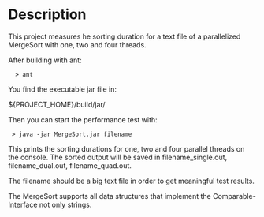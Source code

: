 # Description

This project measures he sorting duration for a text file
of a parallelized MergeSort with one, two and four threads.

After building with ant:

      > ant

You find the executable jar file in:

${PROJECT_HOME}/build/jar/

Then you can start the performance test with:

     > java -jar MergeSort.jar filename

This prints the sorting durations for one, two and four parallel
threads on the console. The sorted output will be saved in
filename_single.out, filename_dual.out, filename_quad.out.

The filename should be a big text file in order to get meaningful
test results.

The MergeSort supports all data structures that implement the
Comparable-Interface not only strings.